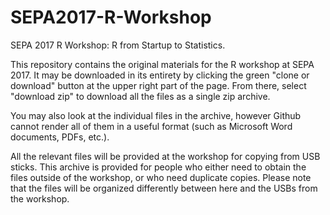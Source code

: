 # SEPA2017-R-Workshop
SEPA 2017 R Workshop: R from Startup to Statistics.

This repository contains the original materials for the R workshop at SEPA 2017. It may be downloaded in its entirety by clicking the green "clone or download" button at the upper right part of the page. From there, select "download zip" to download all the files as a single zip archive. 

You may also look at the individual files in the archive, however Github cannot render all of them in a useful format (such as Microsoft Word documents, PDFs, etc.).

All the relevant files will be provided at the workshop for copying from USB sticks. This archive is provided for people who either need to obtain the files outside of the workshop, or who need duplicate copies. Please note that the files will be organized differently between here and the USBs from the workshop.
